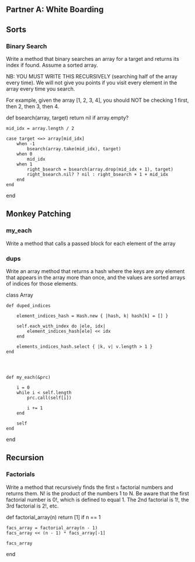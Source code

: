 ## Partner A: White Boarding

## Sorts

### Binary Search

Write a method that binary searches an array for a target and returns its
index if found. Assume a sorted array.

NB: YOU MUST WRITE THIS RECURSIVELY (searching half of the array every time).
We will not give you points if you visit every element in the array every time
you search.

For example, given the array [1, 2, 3, 4], you should NOT be checking
1 first, then 2, then 3, then 4.

def bsearch(array, target)
    return nil if array.empty?

    mid_idx = array.length / 2

    case target <=> array[mid_idx]
        when -1
            bsearch(array.take(mid_idx), target)
        when 0
            mid_idx
        when 1
            right_bsearch = bsearch(array.drop(mid_idx + 1), target)
            right_bsearch.nil? ? nil : right_bsearch + 1 + mid_idx
        end
    end
end


## Monkey Patching

### my_each

Write a method that calls a passed block for each element of the array

### dups

Write an array method that returns a hash where the keys are any element
that appears in the array more than once, and the values are sorted arrays
of indices for those elements.

class Array

    def duped_indices

        element_indices_hash = Hash.new { |hash, k| hash[k] = [] }

        self.each_with_index do |ele, idx|
            element_indices_hash[ele] << idx
        end

        elements_indices_hash.select { |k, v| v.length > 1 }
    end




    def my_each(&prc)

        i = 0
        while i < self.length
            prc.call(self[i])

            i += 1
        end

        self
    end

end


## Recursion

### Factorials

Write a method that recursively finds the first `n` factorial numbers
and returns them. N! is the product of the numbers 1 to N.
Be aware that the first factorial number is 0!, which is defined
to equal 1. The 2nd factorial is 1!, the 3rd factorial is 2!, etc.

def factorial_array(n)
    return [1] if n == 1

    facs_array = factorial_array(n - 1)
    facs_array << (n - 1) * facs_array[-1]

    facs_array

end